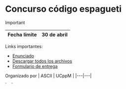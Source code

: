 # Concurso código espagueti

> [!IMPORTANT]
> | Fecha límite | 30 de abril |
> |---|---|

Links importantes:
- [Enunciado](https://github.com/UCppM/concurso-codigo-espagueti/blob/main/codigo_espagueti.pdf)
- [Descargar todos los archivos](https://github.com/UCppM/concurso-codigo-espagueti/archive/refs/heads/main.zip)
- [Formulario de entrega](https://example.com)


Organizado por
| ASCII | UCppM |
|---|---|


<div style="display: flex; flex-direction: row;">
<a href="https://twitter.com/asciifdi?lang=en">
<img src="https://github.com/UCppM/concurso-codigo-espagueti/assets/43295942/5cc5292c-bcaf-4c30-9765-70e6e7b8cdf0" style="width: 20%"/>
</a>
<a href="https://www.instagram.com/ucppm_/">
<img src="https://github.com/UCppM/concurso-codigo-espagueti/assets/43295942/778a12b4-81ef-4d57-980b-068d0079e01d" style="width: 20%"/>
</a>
</div>
